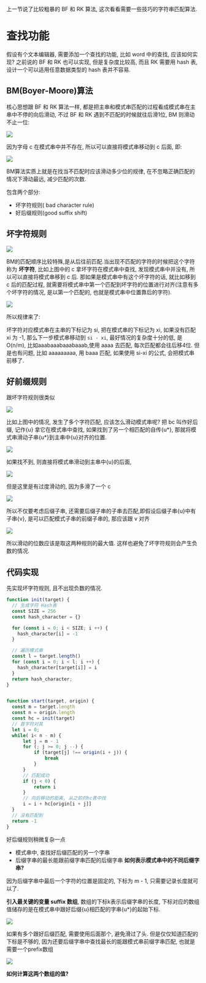 上一节说了比较粗暴的 BF 和 RK 算法, 这次看看需要一些技巧的字符串匹配算法.

# 查找功能
假设有个文本编辑器, 需要添加一个查找的功能, 比如 word 中的查找, 应该如何实现? 之前说的 BF 和 RK 也可以实现, 但是复杂度比较高, 而且 RK 需要用 hash 表, 设计一个可以适用任意数据类型的 hash 表并不容易. 

## BM(Boyer-Moore)算法

核心思想跟 BF 和 RK 算法一样, 都是把主串和模式串匹配的过程看成模式串在主串中不停的向后滑动, 不过 BF 和 RK 遇到不匹配的时候就往后滑1位, BM 则滑动不止一位:

![](/img/BM_1.jpeg)

因为字母 c 在模式串中并不存在, 所以可以直接将模式串移动到 c 后面, 即:

![](img/BM_2.jpeg)

BM算法实质上就是在找当不匹配时应该滑动多少位的规律, 在不忽略正确匹配的情况下滑动最远, 减少匹配的次数.

包含两个部分:

- 坏字符规则( bad character rule)
- 好后缀规则(good suffix shift)

## 坏字符规则

![](/img/BM_3.jpeg)

BM的匹配顺序比较特殊,是从后往前匹配.当出现不匹配的字符的时候把这个字符称为 **坏字符**, 比如上图中的 c
拿坏字符在模式串中查找, 发现模式串中并没有, 所以可以直接将模式串移到 c 后.
那如果是模式串中有这个坏字符的话, 就比如移到 c 后的匹配过程, 就需要将模式串中第一个匹配到坏字符的位置进行对齐(注意有多个坏字符的情况, 是以第一个匹配的, 也就是模式串中位置靠后的字符).

![](/img/BM_4.jpeg)

所以规律来了:

坏字符对应模式串在主串的下标记为 si, 把在模式串的下标记为 xi, 如果没有匹配 xi 为 -1, 那么下一步模式串移动到 `si - xi`, 最好情况的复杂度十分的低, 是 O(n/m), 比如aaabaaabaaabaaab,使用 aaaa 去匹配, 每次匹配都会往后移4位. 但是也有问题, 比如 aaaaaaaaa, 用 baaa 匹配, 如果使用 si-xi 的公式, 会把模式串前移了.

## 好前缀规则
跟坏字符规则很类似

![](/img/BM_5.jpeg)

比如上图中的情况, 发生了多个字符匹配, 应该怎么滑动模式串呢? 把 bc 叫作好后缀, 记作{u} 拿它在模式串中查找, 如果找到了另一个相匹配的自传{u*}, 那就将模式串滑动子串{u*}到主串中{u}对齐的位置.

![](/img/BM_6.jpeg)

如果找不到, 则直接将模式串滑动到主串中{u}的后面, 

![](/img/BM_7.jpeg)

但是这里是有过度滑动的, 因为多滑了一个 c

![](/img/BM_8.jpeg)

所以不仅要考虑后缀子串, 还需要后缀子串的子串去匹配,即假设后缀子串{u}中有子串{v}, 是可以匹配模式子串的前缀子串的, 那应该跟 v 对齐

![](/img/BM_9.jpeg)

所以滑动的位数应该是取这两种规则的最大值. 这样也避免了坏字符规则会产生负数的情况.

## 代码实现

先实现坏字符规则, 且不出现负数的情况.

```js
function init(target) {
  // 生成字符 Hash表
  const SIZE = 256
  const hash_character = {}

  for (const i = 0; i < SIZE; i ++) {
    hash_character[i] = -1
  }

  // 遍历模式串
  const l = target.length()
  for (const i = 0; i < l; i ++) {
    hash_character[target[i]] = i
  }
  return hash_character;
}


function start(target, origin) {
  const m = target.length
  const n = origin.length
  const hc = init(target)
  // 首字符对其
  let i = 0;
  while( i< n - m) {
      let j = m - 1
      for (; j >= 0; j --) {
          if (target[j] !== origin(i + j)) {
              break
          }
      }
      // 匹配成功
      if (j < 0) {
          return i
      }
      // 向后移动的距离, 从之前的hc表中找
      i = i + hc[origin[i + j]]
  }
  // 没有匹配到
  return -1
}
```
好后缀规则稍微复杂一点
- 模式串中, 查找好后缀匹配的另一个字串
- 后缀字串的最长能跟前缀字串匹配的后缀字串
**如何表示模式串中的不同后缀字串?**

因为后缀字串中最后一个字符的位置是固定的, 下标为 m - 1, 只需要记录长度就可以了.

**引入最关键的变量 suffix 数组**, 数组的下标k表示后缀字串的长度, 下标对应的数组值储存的是在模式串中跟好后缀{u}相匹配的字串{u*}的起始下标.

![](/img/gram_suffix.jpg)

如果有多个跟好后缀匹配, 需要使用后面那个, 避免滑过了头. 但是仅仅知道匹配的下标是不够的, 因为还要后缀字串中查找最长的能跟模式串前缀字串匹配, 也就是需要一个prefix数组

![](/img/prefix_gram.jpg)

**如何计算这两个数组的值?**




